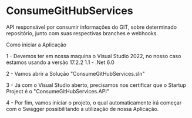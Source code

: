 # ConsumeGitHubServices
API responsável por consumir informações do GIT, sobre determinado repositório, junto com suas respectivas branches e webhooks.


Como iniciar a Aplicação

1 - Devemos ter em nossa maquina o Visual Studio 2022, no nosso caso estamos usando a versão 17.2.2
1.1 - .Net 6.0

2 - Vamos abrir a Solução "ConsumeGitHubServices.sln"

3 - Já com o  Visual Studio aberto,  precisamos nos certificar que o Startup Project é o "ConsumeGitHubServices.API" 
 
4 - Por fim, vamos iniciar o projeto, o qual automaticamente irá começar com o Swagger possibilitando a utilização de nossa Aplicação.
